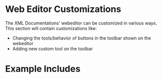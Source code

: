 Web Editor Customizations
========

The XML Documentations' webeditor can be customized in various ways. This section will contain customizations like:
- Changing the tools/behavior of buttons in the toolbar shown on the webeditor
- Adding new custom tool on the toolbar

Example Includes
========